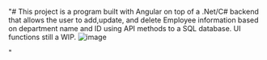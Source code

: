 "# This project is a program built with Angular on top of a .Net/C# backend that allows the user to add,update, and delete Employee information based on department name and ID using API methods to a SQL database. UI functions still a WIP. ![image](https://user-images.githubusercontent.com/34866341/162855006-d6a4735f-3ac0-466b-a2e2-e0f733aa6aa1.png)

 " 
